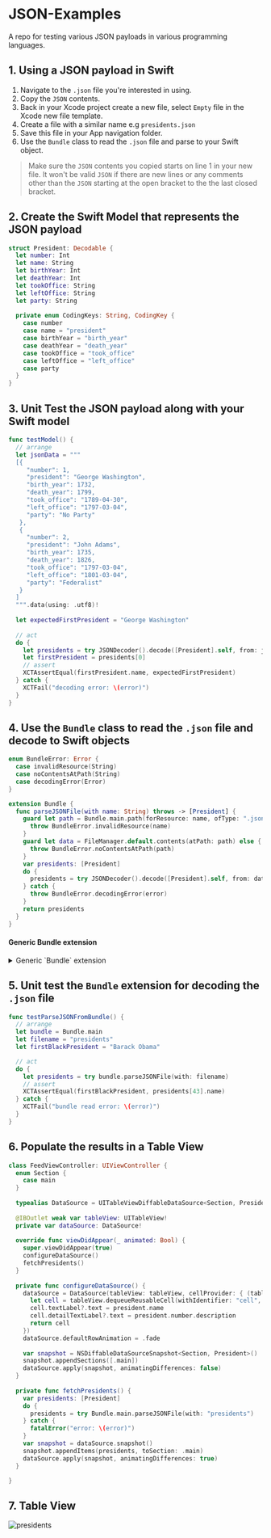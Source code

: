 # JSON-Examples

A repo for testing various JSON payloads in various programming languages. 

## 1. Using a JSON payload in Swift 

1. Navigate to the `.json` file you're interested in using.
2. Copy the `JSON` contents. 
3. Back in your Xcode project create a new file, select `Empty` file in the Xcode new file template.
4. Create a file with a similar name e.g `presidents.json`
5. Save this file in your App navigation folder. 
6. Use the `Bundle` class to read the `.json` file and parse to your Swift object. 

> Make sure the `JSON` contents you copied starts on line 1 in your new file. It won't be valid `JSON` if there are new lines or any comments other than the  `JSON` starting at the open bracket to the the last closed bracket. 

## 2. Create the Swift Model that represents the JSON payload 

```swift 
struct President: Decodable {
  let number: Int
  let name: String
  let birthYear: Int
  let deathYear: Int
  let tookOffice: String
  let leftOffice: String
  let party: String
  
  private enum CodingKeys: String, CodingKey {
    case number
    case name = "president"
    case birthYear = "birth_year"
    case deathYear = "death_year"
    case tookOffice = "took_office"
    case leftOffice = "left_office"
    case party
  }
}
```

## 3. Unit Test the JSON payload along with your Swift model 

```swift 
func testModel() {
  // arrange
  let jsonData = """
  [{
     "number": 1,
     "president": "George Washington",
     "birth_year": 1732,
     "death_year": 1799,
     "took_office": "1789-04-30",
     "left_office": "1797-03-04",
     "party": "No Party"
   },
   {
     "number": 2,
     "president": "John Adams",
     "birth_year": 1735,
     "death_year": 1826,
     "took_office": "1797-03-04",
     "left_office": "1801-03-04",
     "party": "Federalist"
   }
  ]
  """.data(using: .utf8)!
  
  let expectedFirstPresident = "George Washington"
  
  // act
  do {
    let presidents = try JSONDecoder().decode([President].self, from: jsonData)
    let firstPresident = presidents[0]
    // assert
    XCTAssertEqual(firstPresident.name, expectedFirstPresident)
  } catch {
    XCTFail("decoding error: \(error)")
  }
}
```

## 4. Use the `Bundle` class to read the `.json` file and decode to Swift objects

```swift 
enum BundleError: Error {
  case invalidResource(String)
  case noContentsAtPath(String)
  case decodingError(Error)
}

extension Bundle {
  func parseJSONFile(with name: String) throws -> [President] {
    guard let path = Bundle.main.path(forResource: name, ofType: ".json") else {
      throw BundleError.invalidResource(name)
    }
    guard let data = FileManager.default.contents(atPath: path) else {
      throw BundleError.noContentsAtPath(path)
    }
    var presidents: [President]
    do {
      presidents = try JSONDecoder().decode([President].self, from: data)
    } catch {
      throw BundleError.decodingError(error)
    }
    return presidents
  }
}
```

#### Generic Bundle extension 

<details> 
  <summary>Generic `Bundle` extension</summary> 
  
  ```swift 
  extension Bundle {
  func parseJSONFile<T: Decodable>(with name: String) throws -> T {
    guard let path = Bundle.main.path(forResource: name, ofType: ".json") else {
      throw BundleError.invalidResource(name)
    }
    guard let data = FileManager.default.contents(atPath: path) else {
      throw BundleError.noContentsAtPath(path)
    }
    var presidents: T
    do {
      presidents = try JSONDecoder().decode(T.self, from: data)
    } catch {
      throw BundleError.decodingError(error)
    }
    return presidents
  }
}
  ```
  
</details>

## 5. Unit test the `Bundle` extension for decoding the `.json` file 

```swift 
func testParseJSONFromBundle() {
  // arrange
  let bundle = Bundle.main
  let filename = "presidents"
  let firstBlackPresident = "Barack Obama"

  // act
  do {
    let presidents = try bundle.parseJSONFile(with: filename)
    // assert
    XCTAssertEqual(firstBlackPresident, presidents[43].name)
  } catch {
    XCTFail("bundle read error: \(error)")
  }
}
```

## 6. Populate the results in a Table View 

```swift 
class FeedViewController: UIViewController {
  enum Section {
    case main
  }
  
  typealias DataSource = UITableViewDiffableDataSource<Section, President>
  
  @IBOutlet weak var tableView: UITableView!
  private var dataSource: DataSource!
  
  override func viewDidAppear(_ animated: Bool) {
    super.viewDidAppear(true)
    configureDataSource()
    fetchPresidents()
  }
  
  private func configureDataSource() {
    dataSource = DataSource(tableView: tableView, cellProvider: { (tableView, indexPath, president) -> UITableViewCell? in
      let cell = tableView.dequeueReusableCell(withIdentifier: "cell", for: indexPath)
      cell.textLabel?.text = president.name
      cell.detailTextLabel?.text = president.number.description
      return cell
    })
    dataSource.defaultRowAnimation = .fade
    
    var snapshot = NSDiffableDataSourceSnapshot<Section, President>()
    snapshot.appendSections([.main])
    dataSource.apply(snapshot, animatingDifferences: false)
  }
  
  private func fetchPresidents() {
    var presidents: [President]
    do {
      presidents = try Bundle.main.parseJSONFile(with: "presidents")
    } catch {
      fatalError("error: \(error)")
    }
    var snapshot = dataSource.snapshot()
    snapshot.appendItems(presidents, toSection: .main)
    dataSource.apply(snapshot, animatingDifferences: true)
  }

}
```

## 7. Table View 

![presidents](Assets/presidents.png)
